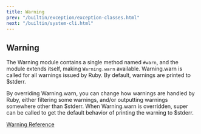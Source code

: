```yaml
---
title: Warning
prev: "/builtin/exception/exception-classes.html"
next: "/builtin/system-cli.html"
---
```


## Warning[](#warning)

The Warning module contains a single method named `#warn`, and the
module extends itself, making `Warning.warn` available. Warning.warn is
called for all warnings issued by Ruby. By default, warnings are printed
to $stderr.

By overriding Warning.warn, you can change how warnings are handled by
Ruby, either filtering some warnings, and/or outputting warnings
somewhere other than $stderr. When Warning.warn is overridden, super can
be called to get the default behavior of printing the warning to
$stderr.

<a href='https://ruby-doc.org/core-2.6/Warning.html' class='ruby-doc
remote' target='_blank'>Warning Reference</a>

